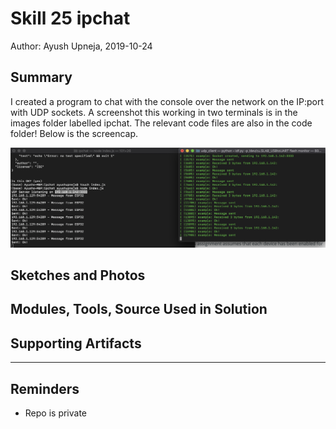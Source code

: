 #  Skill 25 ipchat

Author: Ayush Upneja, 2019-10-24

## Summary

I created a program to chat with the console over the network on the IP:port with UDP sockets. A screenshot this working in two terminals is in the images folder labelled ipchat. The relevant code files are also in the code folder! Below is the screencap.

![](images/ipchat.png)


## Sketches and Photos


## Modules, Tools, Source Used in Solution


## Supporting Artifacts


-----

## Reminders
- Repo is private
